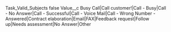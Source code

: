 <?xml version="1.0" encoding="UTF-8"?>
<CustomMetadata xmlns="http://soap.sforce.com/2006/04/metadata" xmlns:xsi="http://www.w3.org/2001/XMLSchema-instance" xmlns:xsd="http://www.w3.org/2001/XMLSchema">
    <label>Task_Valid_Subjects</label>
    <protected>false</protected>
    <values>
        <field>Value__c</field>
        <value xsi:type="xsd:string">Busy Call|Call customer!|Call - Busy|Call - No Answer|Call - Successful|Call - Voice Mail|Call - Wrong Number - Answered|Contract elaboration|Email|FAX|Feedback request|Follow up|Needs assessment|No Answer|Other</value>
    </values>
</CustomMetadata>

